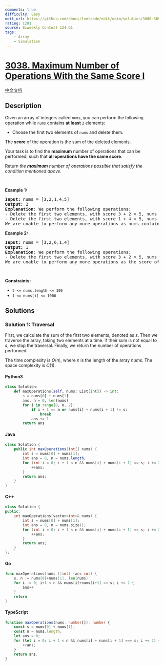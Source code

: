 ```yaml
---
comments: true
difficulty: Easy
edit_url: https://github.com/doocs/leetcode/edit/main/solution/3000-3099/3038.Maximum%20Number%20of%20Operations%20With%20the%20Same%20Score%20I/README_EN.md
rating: 1201
source: Biweekly Contest 124 Q1
tags:
    - Array
    - Simulation
---
```


<!-- problem:start -->

# [3038. Maximum Number of Operations With the Same Score I](https://leetcode.com/problems/maximum-number-of-operations-with-the-same-score-i)

[中文文档](/solution/3000-3099/3038.Maximum%20Number%20of%20Operations%20With%20the%20Same%20Score%20I/README.md)

## Description

<!-- description:start -->

<p>Given an array of integers called <code>nums</code>, you can perform the following operation while <code>nums</code> contains <strong>at least</strong> <code>2</code> elements:</p>

<ul>
	<li>Choose the first two elements of <code>nums</code> and delete them.</li>
</ul>

<p>The<strong> score</strong> of the operation is the sum of the deleted elements.</p>

<p>Your task is to find the <strong>maximum</strong> number of operations that can be performed, such that <strong>all operations have the same score</strong>.</p>

<p>Return <em>the <strong>maximum</strong> number of operations possible that satisfy the condition mentioned above</em>.</p>

<p>&nbsp;</p>
<p><strong class="example">Example 1:</strong></p>

<pre>
<strong>Input:</strong> nums = [3,2,1,4,5]
<strong>Output:</strong> 2
<strong>Explanation:</strong> We perform the following operations:
- Delete the first two elements, with score 3 + 2 = 5, nums = [1,4,5].
- Delete the first two elements, with score 1 + 4 = 5, nums = [5].
We are unable to perform any more operations as nums contain only 1 element.</pre>

<p><strong class="example">Example 2:</strong></p>

<pre>
<strong>Input:</strong> nums = [3,2,6,1,4]
<strong>Output:</strong> 1
<strong>Explanation:</strong> We perform the following operations:
- Delete the first two elements, with score 3 + 2 = 5, nums = [6,1,4].
We are unable to perform any more operations as the score of the next operation isn&#39;t the same as the previous one.
</pre>

<p>&nbsp;</p>
<p><strong>Constraints:</strong></p>

<ul>
	<li><code>2 &lt;= nums.length &lt;= 100</code></li>
	<li><code>1 &lt;= nums[i] &lt;= 1000</code></li>
</ul>

<!-- description:end -->

## Solutions

<!-- solution:start -->

### Solution 1: Traversal

First, we calculate the sum of the first two elements, denoted as $s$. Then we traverse the array, taking two elements at a time. If their sum is not equal to $s$, we stop the traversal. Finally, we return the number of operations performed.

The time complexity is $O(n)$, where $n$ is the length of the array $nums$. The space complexity is $O(1)$.

<!-- tabs:start -->

#### Python3

```python
class Solution:
    def maxOperations(self, nums: List[int]) -> int:
        s = nums[0] + nums[1]
        ans, n = 0, len(nums)
        for i in range(0, n, 2):
            if i + 1 == n or nums[i] + nums[i + 1] != s:
                break
            ans += 1
        return ans
```

#### Java

```java
class Solution {
    public int maxOperations(int[] nums) {
        int s = nums[0] + nums[1];
        int ans = 0, n = nums.length;
        for (int i = 0; i + 1 < n && nums[i] + nums[i + 1] == s; i += 2) {
            ++ans;
        }
        return ans;
    }
}
```

#### C++

```cpp
class Solution {
public:
    int maxOperations(vector<int>& nums) {
        int s = nums[0] + nums[1];
        int ans = 0, n = nums.size();
        for (int i = 0; i + 1 < n && nums[i] + nums[i + 1] == s; i += 2) {
            ++ans;
        }
        return ans;
    }
};
```

#### Go

```go
func maxOperations(nums []int) (ans int) {
	s, n := nums[0]+nums[1], len(nums)
	for i := 0; i+1 < n && nums[i]+nums[i+1] == s; i += 2 {
		ans++
	}
	return
}
```

#### TypeScript

```ts
function maxOperations(nums: number[]): number {
    const s = nums[0] + nums[1];
    const n = nums.length;
    let ans = 0;
    for (let i = 0; i + 1 < n && nums[i] + nums[i + 1] === s; i += 2) {
        ++ans;
    }
    return ans;
}
```

<!-- tabs:end -->

<!-- solution:end -->

<!-- problem:end -->
